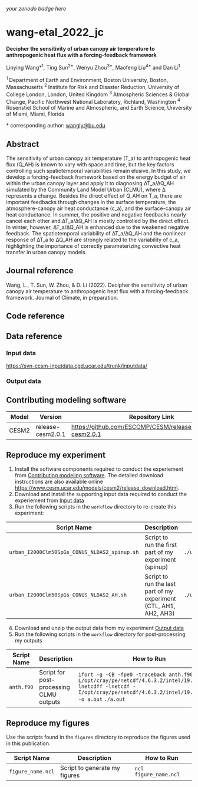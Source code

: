 _your zenodo badge here_

# wang-etal_2022_jc

**Decipher the sensitivity of urban canopy air temperature to anthropogenic heat flux with a forcing-feedback framework**

Linying Wang\*<sup>1</sup>, Ting Sun<sup>2\*</sup>, Wenyu Zhou<sup>3\*</sup>, Maofeng Liu<sup>4\*</sup> and Dan Li<sup>1</sup>

<sup>1 </sup> Department of Earth and Environment, Boston University, Boston, Massachusetts
<sup>2 </sup> Institute for Risk and Disaster Reduction, University of College London, London, United Kingdom
<sup>3 </sup> Atmospheric Sciences & Global Change, Pacific Northwest National Laboratory, Richland, Washington
<sup>4 </sup> Rosenstiel School of Marine and Atmospheric, and Earth Science, University of Miami, Miami, Florida

\* corresponding author:  wangly@bu.edu

## Abstract
The sensitivity of urban canopy air temperature (T_a) to anthropogenic heat flux (Q_AH) is known to vary with space and time, but the key factors controlling such spatiotemporal variabilities remain elusive. In this study, we develop a forcing-feedback framework based on the energy budget of air within the urban canopy layer and apply it to diagnosing ∆T_a/∆Q_AH simulated by the Community Land Model Urban (CLMU), where ∆ represents a change. Besides the direct effect of Q_AH on T_a, there are important feedbacks through changes in the surface temperature, the atmosphere-canopy air heat conductance (c_a), and the surface-canopy air heat conductance. In summer, the positive and negative feedbacks nearly cancel each other and ∆T_a/∆Q_AH is mostly controlled by the direct effect. In winter, however, ∆T_a/∆Q_AH is enhanced due to the weakened negative feedback. The spatiotemporal variability of ∆T_a/∆Q_AH and the nonlinear response of ∆T_a  to ∆Q_AH  are strongly related to the variability of c_a, highlighting the importance of correctly parameterizing convective heat transfer in urban canopy models. 

## Journal reference

Wang, L., T. Sun, W. Zhou, & D. Li (2022). Decipher the sensitivity of urban canopy air temperature to anthropogenic heat flux with a forcing-feedback framework. Journal of Climate, in preparation.

## Code reference


## Data reference

### Input data

https://svn-ccsm-inputdata.cgd.ucar.edu/trunk/inputdata/

### Output data



## Contributing modeling software
| Model | Version | Repository Link | DOI |
|-------|---------|-----------------|-----|
| CESM2 | release-cesm2.0.1 | https://github.com/ESCOMP/CESM/releases/tag/release-cesm2.0.1 | 10.1029/2019MS001916 |

## Reproduce my experiment

1. Install the software components required to conduct the experiement from [Contributing modeling software](#contributing-modeling-software). The detailed download instructions are also available online https://www.cesm.ucar.edu/models/cesm2/release_download.html.
2. Download and install the supporting input data required to conduct the experiement from [Input data](#input-data)
3. Run the following scripts in the `workflow` directory to re-create this experiment:

| Script Name | Description | How to Run |
| --- | --- | --- |
| `urban_I2000Clm50SpGs_CONUS_NLDAS2_spinup.sh` | Script to run the first part of my experiment (spinup) | `./urban_I2000Clm50SpGs_CONUS_NLDAS2_spinup.sh` |
| `urban_I2000Clm50SpGs_CONUS_NLDAS2_AH.sh` | Script to run the last part of my experiment (CTL, AH1, AH2, AH3) | `./urban_I2000Clm50SpGs_CONUS_NLDAS2_AH.sh` |

4. Download and unzip the output data from my experiment [Output data](#output-data)
5. Run the following scripts in the `workflow` directory for post-processing my outputs

| Script Name | Description | How to Run |
| --- | --- | --- |
| `anth.f90` | Script for post-processing CLMU outputs | `ifort -g -CB -fpe0 -traceback anth.f90 -L/opt/cray/pe/netcdf/4.6.3.2/intel/19.0/lib -lnetcdff -lnetcdf -I/opt/cray/pe/netcdf/4.6.3.2/intel/19.0/include -o a.out`  `./a.out` |

## Reproduce my figures
Use the scripts found in the `figures` directory to reproduce the figures used in this publication.

| Script Name | Description | How to Run |
| --- | --- | --- |
| `figure_name.ncl` | Script to generate my figures | `ncl figure_name.ncl` |
